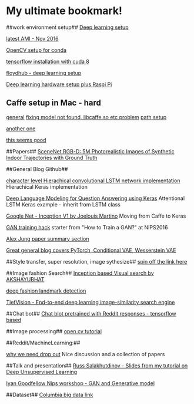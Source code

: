 # My ultimate bookmark!

##work environment setup##
[Deep learning setup](http://efavdb.com/deep-learning-with-jupyter-on-aws/)

[latest AMI - Nov 2016](https://github.com/Miej/GoDeeper)

[OpenCV setup for conda](http://stackoverflow.com/questions/23119413/how-to-install-python-opencv-through-conda)

[tensorflow installation with cuda 8](http://expressionflow.com/2016/10/09/installing-tensorflow-on-an-aws-ec2-p2-gpu-instance/)

[floydhub - deep learning setup](https://github.com/floydhub/dl-setup)

[Deep learning hardware setup plus Raspi Pi](https://www.oreilly.com/learning/build-a-super-fast-deep-learning-machine-for-under-1000)

## Caffe setup in Mac - hard ##
[general](http://www.megastormsystems.com/news/how-to-install-caffe-on-mac-os-x-10-11)
[fixing model not found, libcaffe.so etc problem](https://github.com/BVLC/caffe/issues/263)
[path setup](https://github.com/BVLC/caffe/issues/2720)

[another one](https://github.com/BVLC/caffe/issues/782)

[this seems good](https://cvdreamer.wordpress.com/2016/04/08/install-caffe-on-mac-with-el-capitan/)

##Papers##
[SceneNet RGB-D: 5M Photorealistic Images of Synthetic Indoor Trajectories with Ground Truth](http://robotvault.bitbucket.org/scenenet-rgbd.html)



##General Blog Github##

[character level Hierachical convolutional LSTM network implementation](https://offbit.github.io/how-to-read/)
Hierachical Keras implementation 

[Deep Language Modeling for Question Answering using Keras](http://benjaminbolte.com/blog/2016/keras-language-modeling.html)
Attentional LSTM Keras example - inherit from LSTM class

[Google Net - Inception V1 by Joelouis Martino](http://joelouismarino.github.io/blog_posts/blog_googlenet_keras.html) 
Moving from Caffe to Keras

[GAN training hack](https://github.com/soumith/ganhacks)
starter from "How to Train a GAN?" at NIPS2016

[Alex Jung paper summary section](https://github.com/aleju/papers/tree/master/neural-nets)

[Great general blog covers PyTorch, Conditional  VAE, Wesserstein VAE](http://wiseodd.github.io/)


##Style transfer, super resolution, image sythesize##
[spin off the link here](https://github.com/richliao/richliao/blob/master/image_synthesis.md)

##Image fashion Search##
[Inception based Visual search by AKSHAYUBHAT](https://github.com/AKSHAYUBHAT/VisualSearchServer)

[deep fashion landmark detection](http://mmlab.ie.cuhk.edu.hk/projects/DeepFashion.html)

[TiefVision - End-to-end deep learning image-similarity search engine](https://github.com/paucarre/tiefvision)


##Chat bot##
[Chat blot pretrained with Reddit responses - tensorflow based](https://github.com/pender/chatbot-rnn)



##Image processing##
[open cv tutorial](https://opencv-python-tutroals.readthedocs.io/en/latest/py_tutorials/py_tutorials.html)



##Reddit/MachineLearning:##

[why we need drop out](https://www.reddit.com/r/MachineLearning/comments/5l3f1c/d_what_happened_to_dropout/)
Nice discussion and a collection of papers



##Talk and presentation##
[Russ Salakhutdinov - Slides from my tutorial on Deep Unsupervised Learning](http://www.cs.cmu.edu/~rsalakhu/talk_unsup.pdf)

[Iyan Goodfellow Nips workshop - GAN and Generative model](http://www.iangoodfellow.com/slides/2016-12-04-NIPS.pdf)



##Dataset##
[Columbia big data link](http://www.ee.columbia.edu/~cylin/course/bigdata/getdatasetinfo.html)
